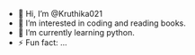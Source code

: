 - 👋 Hi, I’m @Kruthika021
- 👀 I’m interested in coding and reading books.
- 🌱 I’m currently learning python.
- ⚡ Fun fact: ...

<!---
Kruthika021/Kruthika021 is a ✨ special ✨ repository because its `README.md` (this file) appears on your GitHub profile.
You can click the Preview link to take a look at your changes.
--->
